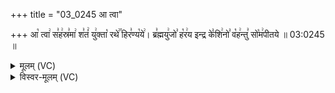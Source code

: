 +++
title = "03_0245 आ त्वा"

+++
आ꣡ त्वा꣢ स꣣ह꣢स्र꣣मा꣢ श꣣तं꣢ यु꣢क्ता꣡ रथे꣢꣯ हिर꣣ण्य꣡ये꣢। ब्र꣣ह्मयु꣢जो꣣ ह꣡र꣢य इन्द्र के꣣शि꣢नो꣣ व꣡ह꣢न्तु꣣ सो꣡म꣢पीतये ॥ 03:0245 ॥

<details><summary>मूलम् (VC)</summary>

आ꣡ त्वा꣢ स꣣ह꣢स्र꣣मा꣢ श꣣तं꣢ यु꣣क्ता꣡ रथे꣢꣯ हिर꣣ण्य꣡ये꣢ । ब्र꣣ह्म꣢युजो꣣ ह꣡र꣢य इन्द्र के꣣शि꣢नो꣣ व꣡ह꣢न्तु꣣ सो꣡म꣢पीतये ॥२४५॥
</details>

<details><summary>विस्वर-मूलम् (VC)</summary>

आ त्वा सहस्रमा शतं युक्ता रथे हिरण्यये । ब्रह्मयुजो हरय इन्द्र केशिनो वहन्तु सोमपीतये ॥२४५॥
</details>